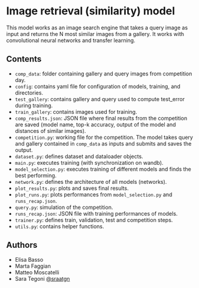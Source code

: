 # Image retrieval (similarity) model

This model works as an image search engine that takes a query image as input and returns the N most similar images from a gallery. It works with convolutional neural networks and transfer learning.



## Contents
- `comp_data`: folder containing gallery and query images from competition day.
- `config`: contains yaml file for configuration of models, training, and directories.
- `test_gallery`: contains gallery and query used to compute test_error during training.
- `train_gallery`: contains images used for training.
- `comp_results.json`: JSON file where final results from the competition are saved (model name, top-k accuracy, output of the model and distances of similar images).
- `competition.py`: working file for the competition. The model takes query and gallery contained in `comp_data` as inputs and submits and saves the output.
- `dataset.py`: defines dataset and dataloader objects.
- `main.py`: executes training (with synchronization on wandb).
- `model_selection.py`: executes training of different models and finds the best performing.
- `network.py`: defines the architecture of all models (networks).
- `plot_results.py`: plots and saves final results.
- `plot_runs.py`: plots performances from `model_selection.py` and `runs_recap.json`.
- `query.py`: simulation of the competition.
- `runs_recap.json`: JSON file with training performances of models.
- `trainer.py`: defines train, validation, test and competition steps.
- `utils.py`: contains helper functions.
## Authors

- Elisa Basso
- Marta Faggian
- Matteo Moscatelli
- Sara Tegoni [@sraatgn](https://github.com/sraatgn)

